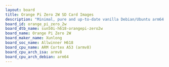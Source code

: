 ```yaml
---
layout: board
title: Orange Pi Zero 2W SD Card Images
description: "Minimal, pure and up-to-date vanilla Debian/Ubuntu arm64 SD card images for Orange Pi Zero 2W by Xunlong, SoC: Allwinner H618, CPU ISA: armv8"
board_id: orange_pi_zero_2w
board_dtb_name: sun50i-h618-orangepi-zero2w
board_name: Orange Pi Zero 2W
board_maker_name: Xunlong
board_soc_name: Allwinner H618
board_cpu_name: ARM Cortex A53 (armv8)
board_cpu_arch_isa: armv8
board_cpu_arch_debian: arm64
---
```

